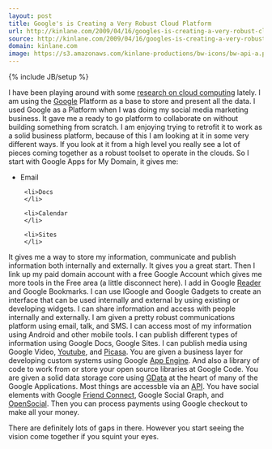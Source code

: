 ```yaml
---
layout: post
title: Google's is Creating a Very Robust Cloud Platform
url: http://kinlane.com/2009/04/16/googles-is-creating-a-very-robust-cloud-platform/
source: http://kinlane.com/2009/04/16/googles-is-creating-a-very-robust-cloud-platform/
domain: kinlane.com
image: https://s3.amazonaws.com/kinlane-productions/bw-icons/bw-api-a.png
---
```

{% include JB/setup %}<p>
     I have been playing around with some <a href="http://cloud.kinlane.com">research on cloud computing</a> lately. I am using the <a class="zem_slink"
        title="Google"
        rel="homepage"
        href="http://google.com">Google</a> Platform as a base to store and present all the data. I used Google as a Platform when I was doing my social media marketing business. It gave me a ready to go platform to collaborate on without building something from scratch. I am enjoying trying to retrofit it to work as a solid business platform, because of this I am looking at it in some very different ways. If you look at it from a high level you really see a lot of pieces coming together as a robust toolset to operate in the clouds. So I start with Google Apps for My Domain, it gives me:
</p>

<ul class="mainlist">
     <li>Email
     </li>

     <li>Docs
     </li>

     <li>Calendar
     </li>

     <li>Sites
     </li>
</ul>

<p>
     It gives me a way to store my information, communicate and publish information both internally and externally. It gives you a great start. Then I link up my paid domain account with a free Google Account which gives me more tools in the Free area (a little disconnect here). I add in Google <a class="zem_slink"
        title="Google Reader"
        rel="homepage"
        href="http://www.google.com/reader">Reader</a> and Google Bookmarks. I can use IGoogle and Google Gadgets to create an interface that can be used internally and external by using existing or developing widgets. I can share information and access with people internally and externally. I am given a pretty robust communications platform using email, talk, and SMS. I can access most of my information using Android and other mobile tools. I can publish different types of information using Google Docs, Google Sites. I can publish media using Google Video, <a class="zem_slink"
        title="YouTube"
        rel="homepage"
        href="http://www.youtube.com/">Youtube</a>, and <a class="zem_slink"
        title="Picasa"
        rel="homepage"
        href="http://picasa.google.com/">Picasa</a>. You are given a business layer for developing custom systems using Google <a class="zem_slink"
        title="Google App Engine"
        rel="homepage"
        href="http://code.google.com/appengine/">App Engine</a>. And also a library of code to work from or store your open source libraries at Google Code. You are given a solid data storage core using <a class="zem_slink"
        title="GData"
        rel="wikipedia"
        href="http://en.wikipedia.org/wiki/GData">GData</a> at the heart of many of the Google Applications. Most things are accessble via an <a class="zem_slink"
        title="Application programming interface"
        rel="wikipedia"
        href="http://en.wikipedia.org/wiki/Application_programming_interface">API</a>. You have social elements with Google <a class="zem_slink"
        title="Friend Connect"
        rel="homepage"
        href="http://www.google.com/friendconnect">Friend Connect</a>, Google Social Graph, and <a class="zem_slink"
        title="OpenSocial"
        rel="homepage"
        href="http://code.google.com/apis/opensocial">OpenSocial</a>. Then you can process payments using Google checkout to make all your money.
</p>

<form>
     <p>
          <input id="gwProxy"
             type="hidden" />
     </p>
</form>
<!--Session data-->

<form>
     <p>
          <input id="jsProxy"
             onclick="jsCall();"
             type="hidden" /> <input id="gwProxy"
             type="hidden" />
     </p>
</form>

<p>
     There are definitely lots of gaps in there. However you start seeing the vision come together if you squint your eyes.
</p>

<form>
     <p>
          <input id="gwProxy"
             type="hidden" />
     </p>
</form>
<!--Session data-->
<form>
     <p>
          <input id="jsProxy"
             onclick="jsCall();"
             type="hidden" />
     </p>
</form>